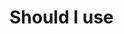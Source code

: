 # Should I use <script> or <head> tags in Next.js 13+ app router?

tl;dr Don't add your own `<head>` and `<script>` tags in Next.js app router RSCs. Use `<Script>` instead.

No.

In basic terms, Next.js does a lot of magic with the `<head>` tag and `<script>` tags. You're far better off using the metadata api instead of adding your own `<head>` in `layout.tsx`.


Use `<Script>` nextjs component and use the `strategy` attribute to control when & where the script is loaded (can do inline too). It won't give as much finegrained control over where exactly the script goes but it gets pretty close.

When I used `<script>` tags they seemed to run fine, but I'd see hydration errors like `Extra attributes from the server: nonce`. 

## Open questions:
* ?: Can you control the load order of specific scripts more finely when using <Script> tags in next.js?

## More reading
https://github.com/vercel/next.js/discussions/50772#discussioncomment-7993642

